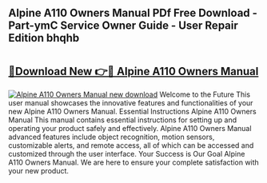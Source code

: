 ## Alpine A110 Owners Manual PDf Free Download - Part-ymC Service Owner Guide - User Repair Edition bhqhb

# <h2><a href="http://cf18736.oget.top/?id=Alpine+A110+Owners+Manual">🔗Download New 👉🔴 Alpine A110 Owners Manual</a></h2>

[![Alpine A110 Owners Manual new download](https://i.imgur.com/5g1atiW.png)](http://cf18736.oget.top/?id=Alpine+A110+Owners+Manual)
Welcome to the Future This user manual showcases the innovative features and functionalities of your new Alpine A110 Owners Manual. Essential Instructions Alpine A110 Owners Manual This manual contains essential instructions for setting up and operating your product safely and effectively. Alpine A110 Owners Manual advanced features include object recognition, motion sensors, customizable alerts, and remote access, all of which can be accessed and customized through the user interface. Your Success is Our Goal Alpine A110 Owners Manual. We are here to ensure your complete satisfaction with your new product.
